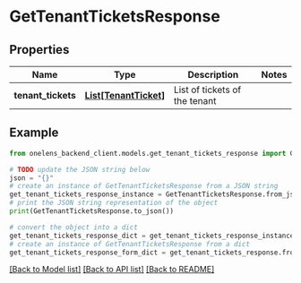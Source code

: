 # GetTenantTicketsResponse


## Properties

Name | Type | Description | Notes
------------ | ------------- | ------------- | -------------
**tenant_tickets** | [**List[TenantTicket]**](TenantTicket.md) | List of tickets of the tenant | 

## Example

```python
from onelens_backend_client.models.get_tenant_tickets_response import GetTenantTicketsResponse

# TODO update the JSON string below
json = "{}"
# create an instance of GetTenantTicketsResponse from a JSON string
get_tenant_tickets_response_instance = GetTenantTicketsResponse.from_json(json)
# print the JSON string representation of the object
print(GetTenantTicketsResponse.to_json())

# convert the object into a dict
get_tenant_tickets_response_dict = get_tenant_tickets_response_instance.to_dict()
# create an instance of GetTenantTicketsResponse from a dict
get_tenant_tickets_response_form_dict = get_tenant_tickets_response.from_dict(get_tenant_tickets_response_dict)
```
[[Back to Model list]](../README.md#documentation-for-models) [[Back to API list]](../README.md#documentation-for-api-endpoints) [[Back to README]](../README.md)


